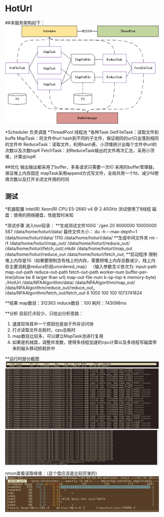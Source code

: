 # HotUrl

##本服务架构如下：
![架构图](_v_images/20190504214022729_4111.png)

*Scheduler
负责调度
*ThreadPool
线程池
*各种Task
GetFileTask：读取文件到buffe
MapTask：将文件中url hash到不同的子文件，保证相同的url只会落到相同的文件中
ReduceTask：读取文件，利用hash表、小顶堆统计出每个文件中url的次数以及次数topK
FetchTask：对ReduceTask输出的文件再次汇总，采用小顶堆，计算出topK

##优化
输出输出都采用了buffer，多条请求只需要一次IO
采用的buffer管理器，保证堆上内存固定
mapTask采用append方式写文件，全局共用一个fd，减少fd使用次数以及打开关闭文件用的时间

## 测试

*机器配置
Intel(R) Xeon(R) CPU E5-2680 v4 @ 2.40GHz 
测试使用了8线程
磁盘：使用的网络硬盘，性能暂时未知

*测试步骤
进入tool目录：
**生成测试文件100G
'./gen 20 9000000 10000000 567 /data/home/hoturl/data/
最终文件大小：
du -h --max-depth=1  /data/home/hoturl/data/
111G    /data/home/hoturl/data/
**生成中间文件夹
rm -rf  /data/home/hoturl/map_out/ /data/home/hoturl/reduce_out/ /data/home/hoturl/fetch_out/;mkdir /data/home/hoturl/map_out /data/home/hoturl/reduce_out  /data/home/hoturl/fetch_out;
**启动程序
限制堆上内存是1G（如果要限制含有栈上的内存，需要把堆上内存总数减少，栈上内存主要消耗是reduce阶段unordered_map）
（输入参数含义依次为: input-path map-out-path reduce-out-path fetch-out-path worker-num buffer-per-line(show be 8 larger than url) map-out-file-num k-op-top-k memory-byte) 
./HotUrl  /data/NFAAlgorithm/data/  /data/NFAAlgorithm/map_out/  /data/NFAAlgorithm/reduce_out/reduce_out_  /data/NFAAlgorithm/fetch_out/fetch_out 8 1000 100 100 1073741824

**结果
map数目：312363
reduce数目：100
耗时：743098ms

**分析
目前打点较少，只给出分析思路：
1. 速度较快其中一个原因也是由于外存访问快
2.  打点读取文件总耗时，cpu总耗时
2. map数目比较多，可以建立MapTask池进行复用
3. 如果是机械盘，调整并发数，使得多线程加速的cpu计算以及多线程写磁盘带来的磁头移动损耗折中

**运行时部分截图
![top](_v_images/20190504232620356_3682.png)
![运行时](_v_images/20190504231547234_23353.png)
![结果](_v_images/20190505144148369_11357.png)

nmon查看读取峰值：（这个盘应该是比较厉害的）
![外存读取峰值](_v_images/20190505143457027_7173.png)
